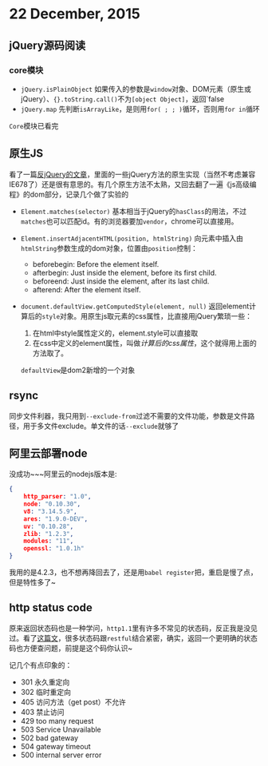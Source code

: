 # 22 December, 2015

## jQuery源码阅读

### core模块
- `jQuery.isPlainObject` 如果传入的参数是`window`对象、DOM元素（原生或jQuery）、`{}.toString.call()`不为`[object Object]`，返回`false
- `jQuery.map` 先判断`isArrayLike`，是则用`for( ; ; )`循环，否则用`for in`循环

`Core`模块已看完

## 原生JS

看了一篇[反jQuery的文章](https://github.com/oneuijs/You-Dont-Need-jQuery)，里面的一些jQuery方法的原生实现（当然不考虑兼容IE678了）还是很有意思的。有几个原生方法不太熟，又回去翻了一遍《js高级编程》的dom部分，记录几个做了实验的

- `Element.matches(selector)` 基本相当于jQuery的`hasClass`的用法，不过`matches`也可以匹配id。有的浏览器要加`vendor`，chrome可以直接用。

- `Element.insertAdjacentHTML(position, htmlString)` 向元素中插入由`htmlString`参数生成的dom对象，位置由`position`控制：

	- beforebegin: Before the element itself.
	- afterbegin: Just inside the element, before its first child.
	- beforeend: Just inside the element, after its last child.
	- afterend: After the element itself.

- `document.defaultView.getComputedStyle(element, null)` 返回element计算后的`style`对象。用原生js取元素的css属性，比直接用jQuery繁琐一些：

	1. 在html中style属性定义的，element.style可以直接取
	2. 在css中定义的element属性，叫做*计算后的css属性*，这个就得用上面的方法取了。

	`defaultView`是dom2新增的一个对象
	
## rsync
同步文件利器，我只用到`--exclude-from`过滤不需要的文件功能，参数是文件路径，用于多文件exclude。单文件的话`--exclude`就够了

## 阿里云部署node
没成功~~~阿里云的nodejs版本是:

```json
{
	http_parser: "1.0",
	node: "0.10.30",
	v8: "3.14.5.9",
	ares: "1.9.0-DEV",
	uv: "0.10.28",
	zlib: "1.2.3",
	modules: "11",
	openssl: "1.0.1h"
}
```
我用的是4.2.3，也不想再降回去了，还是用`babel register`把，重启是慢了点，但是特性多了~

## http status code

原来返回状态码也是一种学问，`http1.1`里有许多不常见的状态码，反正我是没见过。看了[这篇文](http://racksburg.com/choosing-an-http-status-code/)，很多状态码跟`restful`结合紧密，确实，返回一个更明确的状态码也方便查问题，前提是这个码你认识~

记几个有点印象的：

- 301 永久重定向
- 302 临时重定向
- 405 访问方法（get post）不允许
- 403 禁止访问
- 429 too many request
- 503 Service Unavailable
- 502 bad gateway
- 504 gateway timeout
- 500 internal server error